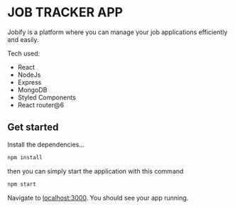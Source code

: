 # JOB TRACKER APP

Jobify is a platform where you can manage your job applications
efficiently and easily.


Tech used:

- React
- NodeJs
- Express
- MongoDB
- Styled Components
- React router@6

## Get started

Install the dependencies...

```bash
npm install
```

then you can simply start the application with this command

```bash
npm start
```

Navigate to [localhost:3000](http://localhost:3000). You should see your app running.
